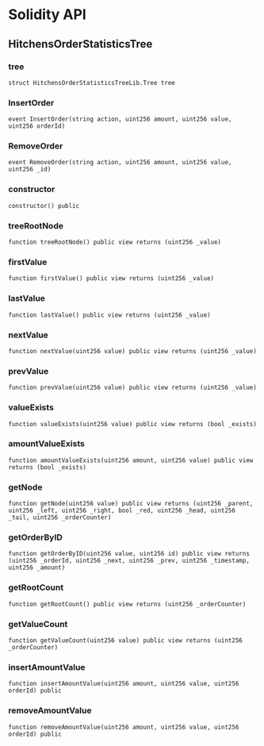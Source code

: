 # Solidity API

## HitchensOrderStatisticsTree

### tree

```solidity
struct HitchensOrderStatisticsTreeLib.Tree tree
```

### InsertOrder

```solidity
event InsertOrder(string action, uint256 amount, uint256 value, uint256 orderId)
```

### RemoveOrder

```solidity
event RemoveOrder(string action, uint256 amount, uint256 value, uint256 _id)
```

### constructor

```solidity
constructor() public
```

### treeRootNode

```solidity
function treeRootNode() public view returns (uint256 _value)
```

### firstValue

```solidity
function firstValue() public view returns (uint256 _value)
```

### lastValue

```solidity
function lastValue() public view returns (uint256 _value)
```

### nextValue

```solidity
function nextValue(uint256 value) public view returns (uint256 _value)
```

### prevValue

```solidity
function prevValue(uint256 value) public view returns (uint256 _value)
```

### valueExists

```solidity
function valueExists(uint256 value) public view returns (bool _exists)
```

### amountValueExists

```solidity
function amountValueExists(uint256 amount, uint256 value) public view returns (bool _exists)
```

### getNode

```solidity
function getNode(uint256 value) public view returns (uint256 _parent, uint256 _left, uint256 _right, bool _red, uint256 _head, uint256 _tail, uint256 _orderCounter)
```

### getOrderByID

```solidity
function getOrderByID(uint256 value, uint256 id) public view returns (uint256 _orderId, uint256 _next, uint256 _prev, uint256 _timestamp, uint256 _amount)
```

### getRootCount

```solidity
function getRootCount() public view returns (uint256 _orderCounter)
```

### getValueCount

```solidity
function getValueCount(uint256 value) public view returns (uint256 _orderCounter)
```

### insertAmountValue

```solidity
function insertAmountValue(uint256 amount, uint256 value, uint256 orderId) public
```

### removeAmountValue

```solidity
function removeAmountValue(uint256 amount, uint256 value, uint256 orderId) public
```

